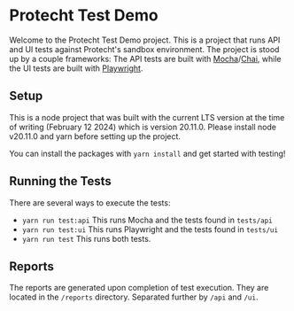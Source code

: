 # Protecht Test Demo

Welcome to the Protecht Test Demo project.
This is a project that runs API and UI tests against Protecht's sandbox environment.
The project is stood up by a couple frameworks: The API tests are built with [Mocha](https://mochajs.org/)/[Chai](https://www.chaijs.com/),
while the UI tests are built with [Playwright](https://playwright.dev/).

## Setup

This is a node project that was built with the current LTS version at the time of writing (February 12 2024) which is
version 20.11.0. Please install node v20.11.0 and yarn before setting up the project.

You can install the packages with `yarn install` and get started with testing!

## Running the Tests

There are several ways to execute the tests:

* `yarn run test:api` This runs Mocha and the tests found in `tests/api`
* `yarn run test:ui` This runs Playwright and the tests found in `tests/ui`
* `yarn run test` This runs both tests.

## Reports

The reports are generated upon completion of test execution. They are located in the `/reports` directory. Separated further by
`/api` and `/ui`.

